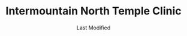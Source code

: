 ---
layout: location-page
date: Last Modified
description: "Local COVID-19 testing is available at Intermountain North Temple Clinic in Salt Lake City, Utah, USA."
permalink: "locations/utah/salt-lake-city/intermountain-north-temple-clinic/"
tags:
  - locations
  - utah
title: Intermountain North Temple Clinic
uniqueName: intermountain-north-temple-clinic
state: Utah
stateAbbr: UT
hood: "Salt Lake City"
address: "54 N 800 W"
city: "Salt Lake City"
zip: "84116"
zipsNearby: "82930 82931 84003 84004 84301 84006 84010 84011 84054 84087 84302 84324 84013 84014 84015 84016 84056 84075 84089 84017 84024 84307 84020 84022 84310 84626 84628 84025 84633 84029 84032 84033 84314 84315 84317 84319 84036 84061 84037 84040 84041 84005 84043 84045 84321 84044 84047 84049 84326 84018 84050 84055 84201 84244 84401 84402 84403 84404 84405 84407 84408 84409 84412 84414 84415 84057 84058 84059 84097 84328 84060 84068 84098 84651 84042 84062 84332 84601 84602 84603 84604 84605 84606 84065 84095 84096 84067 84069 84653 84101 84102 84103 84104 84105 84106 84107 84108 84109 84110 84111 84112 84113 84114 84115 84116 84117 84118 84119 84120 84121 84122 84123 84124 84125 84126 84127 84128 84129 84130 84131 84132 84133 84134 84136 84138 84139 84141 84143 84145 84147 84148 84150 84151 84152 84157 84158 84165 84170 84171 84180 84184 84189 84190 84199 84070 84090 84091 84092 84093 84094 84655 84660 84663 84664 84071 84074 84080 84082 84339 84081 84084 84088 84340 84086 84144" 
mapUrl: "http://maps.apple.com/?q=Intermountain+North+Temple+Clinic&address=54+N+800+W,Salt+Lake+City,Utah,84116"
locationType: Drive-thru
phone: "801-408-8654"
website: "https://intermountainhealthcare.org/locations/location-details/intermountain-north-temple-clinic/intermountain-north-temple-clinic/"
onlineBooking: undefined
closed: undefined
closedUpdate: April 21st, 2020
notes: "Requires phone screen."
days: Everyday
hours: 10AM-5PM
ctaMessage: Learn more
ctaUrl: "https://intermountainhealthcare.org/locations/location-details/intermountain-north-temple-clinic/intermountain-north-temple-clinic/"
---
